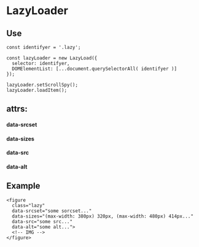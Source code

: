 # LazyLoader

## Use

```
const identifyer = '.lazy';

const lazyLoader = new LazyLoad({
  selector: identifyer,
  DOMElementList: [...document.querySelectorAll( identifyer )]
});

lazyLoader.setScrollSpy();
lazyLoader.loadItem();

``` 

## attrs:

#### data-srcset
#### data-sizes
#### data-src
#### data-alt

## Example

```
<figure 
  class="lazy"
  data-srcset="some sorcset..."
  data-sizes="(max-width: 380px) 320px, (max-width: 480px) 414px..."
  data-src="some src..."
  data-alt="some alt...">
  <!-- IMG -->
</figure>
```
